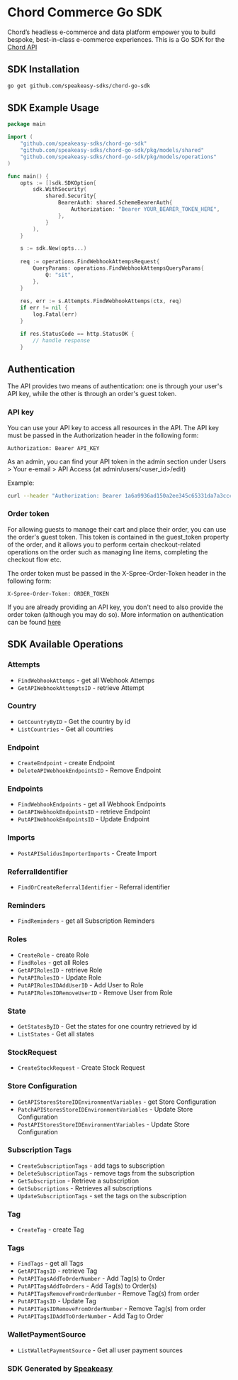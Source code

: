 # Chord Commerce Go SDK

Chord’s headless e-commerce and data platform empower you to build bespoke, best-in-class e-commerce experiences. This is a Go SDK for the [Chord API](https://chord.stoplight.io/docs/chord-oms/f593af8ec51a9-chord-api)

<!-- Start SDK Installation -->
## SDK Installation

```bash
go get github.com/speakeasy-sdks/chord-go-sdk
```
<!-- End SDK Installation -->

## SDK Example Usage
<!-- Start SDK Example Usage -->
```go
package main

import (
    "github.com/speakeasy-sdks/chord-go-sdk"
    "github.com/speakeasy-sdks/chord-go-sdk/pkg/models/shared"
    "github.com/speakeasy-sdks/chord-go-sdk/pkg/models/operations"
)

func main() {
    opts := []sdk.SDKOption{
        sdk.WithSecurity(
            shared.Security{
                BearerAuth: shared.SchemeBearerAuth{
                    Authorization: "Bearer YOUR_BEARER_TOKEN_HERE",
                },
            }
        ),
    }

    s := sdk.New(opts...)
    
    req := operations.FindWebhookAttempsRequest{
        QueryParams: operations.FindWebhookAttempsQueryParams{
            Q: "sit",
        },
    }
    
    res, err := s.Attempts.FindWebhookAttemps(ctx, req)
    if err != nil {
        log.Fatal(err)
    }

    if res.StatusCode == http.StatusOK {
        // handle response
    }
```
<!-- End SDK Example Usage -->

## Authentication

The API provides two means of authentication: one is through your user's API key, while the other is through an order's guest token.

### API key
You can use your API key to access all resources in the API. The API key must be passed in the Authorization header in the following form:

`Authorization: Bearer API_KEY`

As an admin, you can find your API token in the admin section under Users > Your e-email > API Access (at admin/users/<user_id>/edit)

<!-- Start API Key Example Usage -->
Example:

```bash
curl --header "Authorization: Bearer 1a6a9936ad150a2ee345c65331da7a3ccc2de" http://plant-staging.assembly-api.com/api/stores
```
<!-- End API Key Example Usage -->

### Order token
For allowing guests to manage their cart and place their order, you can use the order's guest token. This token is contained in the guest_token property of the order, and it allows you to perform certain checkout-related operations on the order such as managing line items, completing the checkout flow etc.

The order token must be passed in the X-Spree-Order-Token header in the following form:

`X-Spree-Order-Token: ORDER_TOKEN`

If you are already providing an API key, you don't need to also provide the order token (although you may do so). More information on authentication can be found [here](https://chord.stoplight.io/docs/chord-oms/ZG9jOjEwODE5NTQ-authentication)

<!-- Start SDK Available Operations -->
## SDK Available Operations

### Attempts

* `FindWebhookAttemps` - get all Webhook Attemps
* `GetAPIWebhookAttemptsID` - retrieve Attempt

### Country

* `GetCountryByID` - Get the country by id
* `ListCountries` - Get all countries

### Endpoint

* `CreateEndpoint` - create Endpoint
* `DeleteAPIWebhookEndpointsID` - Remove Endpoint

### Endpoints

* `FindWebhookEndpoints` - get all Webhook Endpoints
* `GetAPIWebhookEndpointsID` - retrieve Endpoint
* `PutAPIWebhookEndpointsID` - Update Endpoint

### Imports

* `PostAPISolidusImporterImports` - Create Import

### ReferralIdentifier

* `FindOrCreateReferralIdentifier` - Referral identifier

### Reminders

* `FindReminders` - get all Subscription Reminders

### Roles

* `CreateRole` - create Role
* `FindRoles` - get all Roles
* `GetAPIRolesID` - retrieve Role
* `PutAPIRolesID` - Update Role
* `PutAPIRolesIDAddUserID` - Add User to Role
* `PutAPIRolesIDRemoveUserID` - Remove User from Role

### State

* `GetStatesByID` - Get the states for one country retrieved by id
* `ListStates` - Get all states

### StockRequest

* `CreateStockRequest` - Create Stock Request

### Store Configuration

* `GetAPIStoresStoreIDEnvironmentVariables` - get Store Configuration
* `PatchAPIStoresStoreIDEnvironmentVariables` - Update Store Configuration
* `PostAPIStoresStoreIDEnvironmentVariables` - Update Store Configuration

### Subscription Tags

* `CreateSubscriptionTags` - add tags to subscription
* `DeleteSubscriptionTags` - remove tags from the subscription
* `GetSubscription` - Retrieve a subscription
* `GetSubscriptions` - Retrieves all subscriptions
* `UpdateSubscriptionTags` - set the tags on the subscription

### Tag

* `CreateTag` - create Tag

### Tags

* `FindTags` - get all Tags
* `GetAPITagsID` - retrieve Tag
* `PutAPITagsAddToOrderNumber` - Add Tag(s) to Order
* `PutAPITagsAddToOrders` - Add Tag(s) to Order(s)
* `PutAPITagsRemoveFromOrderNumber` - Remove Tag(s) from order
* `PutAPITagsID` - Update Tag
* `PutAPITagsIDRemoveFromOrderNumber` - Remove Tag(s) from order
* `PutAPITagsIDAddToOrderNumber` - Add Tag to Order

### WalletPaymentSource

* `ListWalletPaymentSource` - Get all user payment sources

<!-- End SDK Available Operations -->

### SDK Generated by [Speakeasy](https://docs.speakeasyapi.dev/docs/using-speakeasy/client-sdks)
